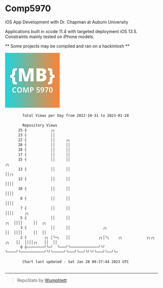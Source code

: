 # Comp5970
iOS App Development with Dr. Chapman at Auburn University

Applications built in xcode 11.4 with targeted deployment iOS 13.5.
Constraints mainly tested on iPhone models.

** Some projects may be compiled and ran on a hackintosh **

![App Icon](https://github.com/MatthewBentz/Comp5970/blob/master/Assignment1a-mlb0119/Assignment1a-mlb0119/Assets.xcassets/AppIcon.appiconset/180.png)

```
        Total Views per Day from 2022-10-31 to 2023-01-28

        Repository Views
      25 ┼           ╭╮
      23 ┤           ││
      22 ┤           ││     ╭╮
      20 ┤           ││     ││
      18 ┤           ││     ││
      17 ┤           ││     ││
      15 ┤           ││     ││                                                     ╭╮
      13 ┤           ││     ││                                                     ││╭╮
      12 ┤           ││     ││                                                     ││││
      10 ┤           ││     ││                                                     ││││
       8 ┤           ││     ││                                                     ││││
       7 ┤           ││     ││                                                     ││││     ╭╮
       5 ┤           ││     ││                                                 ╭╮  ││││     ││  ╭╮
       3 ┤           ││     ││               ╭╮                                ││  ││││     ││  ││
       2 ┤        ╭╮ │╰─╮   ││             ╭╮│╰╮    ╭╮           ╭╮╭╮     ╭╮   ││  ││││╭╮   ││  ││
       0 ┼────────╯╰─╯  ╰───╯╰─────────────╯╰╯ ╰────╯╰───────────╯╰╯╰─────╯╰───╯╰──╯╰╯╰╯╰───╯╰──╯╰─

        Chart last updated - Sat Jan 28 00:37:44 2023 UTC
        
```

---

> RepoStats by [Wumphlett](https://github.com/Wumphlett)
